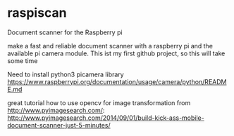 # raspiscan
Document scanner for the Raspberry pi

make a fast and reliable document scanner with a raspberry pi and the available pi camera module.
This ist my first github project, so this will take some time

Need to install python3 picamera library
https://www.raspberrypi.org/documentation/usage/camera/python/README.md

great tutorial how to use opencv for image transformation from http://www.pyimagesearch.com/:
http://www.pyimagesearch.com/2014/09/01/build-kick-ass-mobile-document-scanner-just-5-minutes/



